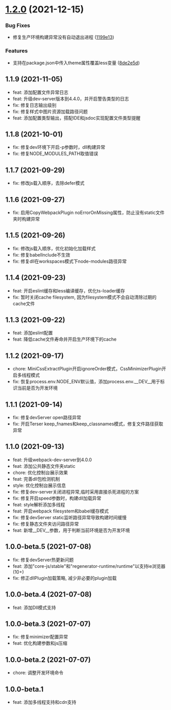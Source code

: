 # [1.2.0](https://gogs.hoolinks.com/Front-End-Project/hoolinks-cli/compare/v1.1.9...v1.2.0) (2021-12-15)


### Bug Fixes

* 修复生产环境构建异常没有自动退出进程 ([1199e13](https://gogs.hoolinks.com/Front-End-Project/hoolinks-cli/commits/1199e134d022ca9665938f2f75a321bd5514ef39))


### Features

* 支持在package.json中传入theme属性覆盖less变量 ([8de2e5d](https://gogs.hoolinks.com/Front-End-Project/hoolinks-cli/commits/8de2e5d45d7838bd874ff3436b721623c3532bf1))



## 1.1.9 (2021-11-05)

- feat: 添加配置文件异常日志
- feat: 升级dev-server版本到4.4.0，并开启警告类型的日志
- fix: 修复日志输出级别
- fix: 修复样式中图片资源加载路径问题
- feat: 添加配置类型输出，搭配IDE和jsdoc实现配置文件类型提醒

## 1.1.8 (2021-10-01)

- fix: 修复dev环境下开启-p参数时，dll构建异常
- fix: 修复NODE_MODULES_PATH取值错误

## 1.1.7 (2021-09-29)

- fix: 修改js载入顺序，去除defer模式

## 1.1.6 (2021-09-27)

- fix: 启用CopyWebpackPlugin noErrorOnMissing属性，防止没有static文件夹时构建异常

## 1.1.5 (2021-09-26)

- fix: 修改js载入顺序，优化初始化加载样式
- fix: 修复babelInclude不生效
- fix: 修复dll在workspaces模式下node-modules路径异常

## 1.1.4 (2021-09-23)

- feat: 开启eslint缓存和less编译缓存，优化ts-loader缓存
- fix: 暂时关闭cache filesystem, 因为filesystem模式不会自动清除过期的cache文件

## 1.1.3 (2021-09-22)

- feat: 添加eslint配置
- feat: 降低cache文件寿命并开启生产环境下的cache

## 1.1.2 (2021-09-17)

- chore: MiniCssExtractPlugin开启ignoreOrder模式，CssMinimizerPlugin开启多线程模式
- fix: 恢复process.env.NODE_ENV默认值，添加process.env.__DEV__用于标识当前是否为开发环境

## 1.1.1 (2021-09-14)

- fix: 修复devServer open路径异常
- fix: 开启Terser keep_fnames和keep_classnames模式，修复文件路径获取异常

## 1.1.0 (2021-09-13)

- feat: 升级webpack-dev-server到4.0.0
- feat: 添加公共静态文件夹static
- chore: 优化控制台展示效果
- feat: 完善dll包检测机制
- style: 优化控制台展示信息
- fix: 修复dev-server关闭进程异常,临时采用直接杀死进程的方案
- fix: 修复开启speed参数时，构建dll加载异常
- feat: style解析添加多线程
- feat: 开启webpack filesystem和babel缓存模式
- fix: 修复devServer static监听路径异常导致构建时间缓慢
- fix: 修复静态文件夹访问路径异常
- feat: 新增__DEV__参数，用于判断当前环境是否为开发环境

## 1.0.0-beta.5 (2021-07-08)

- fix: 修复devServer热更新问题
- feat: 添加"core-js/stable"和"regenerator-runtime/runtime"以支持ie浏览器(10+)
- fix: 修正dllPlugin加载策略, 减少非必要的plugin加载

## 1.0.0-beta.4 (2021-07-08)

- feat: 添加Dll模式支持

## 1.0.0-beta.3 (2021-07-07)

- fix: 修复minimizer配置异常
- feat: 优化构建参数和js压缩

## 1.0.0-beta.2 (2021-07-07)

- chore: 调整开发环境命令

## 1.0.0-beta.1

- feat: 添加多线程支持和cdn支持
